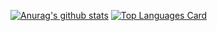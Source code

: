 [![Anurag's github stats](https://github-readme-stats.vercel.app/api?username=NakaYou&count_private=true&theme=algolia)](https://github.com/anuraghazra/github-readme-stats)
[![Top Languages Card](https://github-readme-stats.vercel.app/api/top-langs/?username=NakaYou&count_private=true&theme=algolia)](https://github.com/anuraghazra/github-readme-stats)